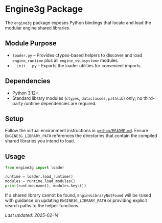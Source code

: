 # Engine3g Package

The `engine3g` package exposes Python bindings that locate and load the modular engine shared libraries.

## Module Purpose

- `loader.py` – Provides ctypes-based helpers to discover and load `engine_runtime` plus all `engine_<subsystem>` modules.
- `__init__.py` – Exports the loader utilities for convenient imports.

## Dependencies

- Python 3.12+
- Standard library modules (`ctypes`, `dataclasses`, `pathlib`) only; no third-party runtime dependencies are required.

## Setup

Follow the virtual environment instructions in [`python/README.md`](../README.md). Ensure `ENGINE3G_LIBRARY_PATH`
references the directories that contain the compiled shared libraries you intend to load.

## Usage

```python
from engine3g import loader

runtime = loader.load_runtime()
modules = runtime.load_modules()
print(runtime.name(), modules.keys())
```

If a shared library cannot be found, `EngineLibraryNotFound` will be raised with guidance on updating
`ENGINE3G_LIBRARY_PATH` or providing explicit search paths to the helper functions.

_Last updated: 2025-02-14_
